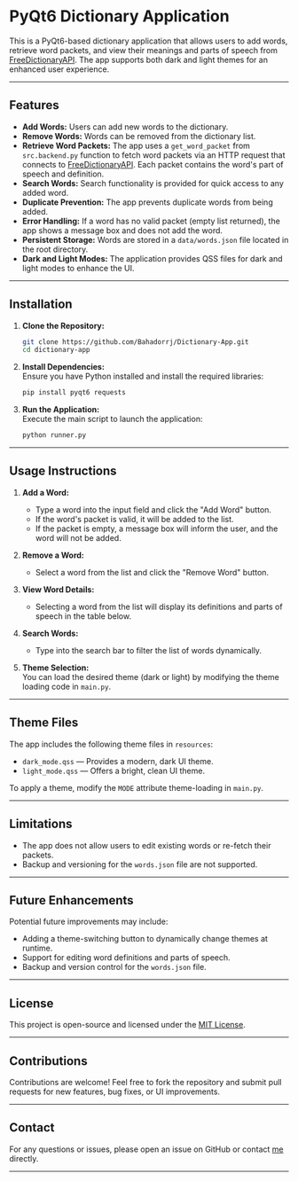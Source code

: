 # PyQt6 Dictionary Application

This is a PyQt6-based dictionary application that allows users to add words, retrieve word packets, and view their meanings and parts of speech from [FreeDictionaryAPI](https://dictionaryapi.dev/). The app supports both dark and light themes for an enhanced user experience.

---

## Features

- **Add Words:** Users can add new words to the dictionary.
- **Remove Words:** Words can be removed from the dictionary list.
- **Retrieve Word Packets:** The app uses a `get_word_packet` from `src.backend.py` function to fetch word packets via an HTTP request that connects to [FreeDictionaryAPI](https://dictionaryapi.dev/). Each packet contains the word's part of speech and definition.
- **Search Words:** Search functionality is provided for quick access to any added word.
- **Duplicate Prevention:** The app prevents duplicate words from being added.
- **Error Handling:** If a word has no valid packet (empty list returned), the app shows a message box and does not add the word.
- **Persistent Storage:** Words are stored in a `data/words.json` file located in the root directory.
- **Dark and Light Modes:** The application provides QSS files for dark and light modes to enhance the UI.

---

## Installation

1. **Clone the Repository:**
   ```bash
   git clone https://github.com/Bahadorrj/Dictionary-App.git
   cd dictionary-app
   ```

2. **Install Dependencies:**  
   Ensure you have Python installed and install the required libraries:
   ```bash
   pip install pyqt6 requests
   ```

3. **Run the Application:**  
   Execute the main script to launch the application:
   ```bash
   python runner.py
   ```

---

## Usage Instructions

1. **Add a Word:**
   - Type a word into the input field and click the "Add Word" button.
   - If the word's packet is valid, it will be added to the list.
   - If the packet is empty, a message box will inform the user, and the word will not be added.

2. **Remove a Word:**
   - Select a word from the list and click the "Remove Word" button.

3. **View Word Details:**
   - Selecting a word from the list will display its definitions and parts of speech in the table below.

4. **Search Words:**
   - Type into the search bar to filter the list of words dynamically.

5. **Theme Selection:**  
   You can load the desired theme (dark or light) by modifying the theme loading code in `main.py`.

---

## Theme Files

The app includes the following theme files in `resources`:

- `dark_mode.qss` — Provides a modern, dark UI theme.
- `light_mode.qss` — Offers a bright, clean UI theme.

To apply a theme, modify the `MODE` attribute theme-loading in `main.py`.

---

## Limitations

- The app does not allow users to edit existing words or re-fetch their packets.
- Backup and versioning for the `words.json` file are not supported.

---

## Future Enhancements

Potential future improvements may include:
- Adding a theme-switching button to dynamically change themes at runtime.
- Support for editing word definitions and parts of speech.
- Backup and version control for the `words.json` file.

---

## License

This project is open-source and licensed under the [MIT License](LICENSE).

---

## Contributions

Contributions are welcome! Feel free to fork the repository and submit pull requests for new features, bug fixes, or UI improvements.

---

## Contact

For any questions or issues, please open an issue on GitHub or contact [me](bahador.rj@gmail.com) directly.

---